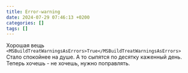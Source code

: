 ```yaml
---
title: Error-warning
date: 2024-07-29 07:46:13 +0200
categories: []
tags: []
---
```


Хорошая вещь `<MSBuildTreatWarningsAsErrors>True</MSBuildTreatWarningsAsErrors>`
Cтало спокойнее на душе. А то сыпятся по десятку каженный день. Теперь хочешь - не хочешь, нужно поправлять. 
